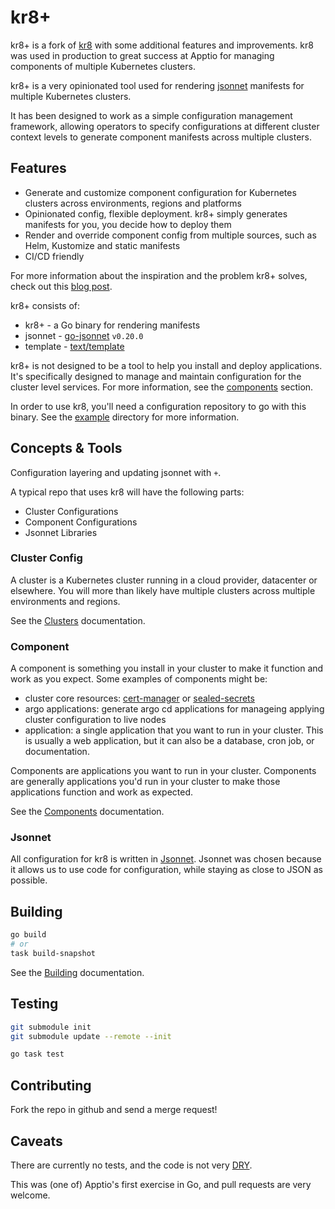 # kr8+

kr8+ is a fork of [kr8](https://github.com/apptio/kr8) with some additional features and improvements.
kr8 was used in production to great success at Apptio for managing components of multiple Kubernetes clusters.

kr8+ is a very opinionated tool used for rendering [jsonnet](http://jsonnet.org) manifests for multiple Kubernetes clusters.

It has been designed to work as a simple configuration management framework, allowing operators to specify configurations at different cluster context levels to generate component manifests across multiple clusters.

## Features

- Generate and customize component configuration for Kubernetes clusters across environments, regions and platforms
- Opinionated config, flexible deployment. kr8+ simply generates manifests for you, you decide how to deploy them
- Render and override component config from multiple sources, such as Helm, Kustomize and static manifests
- CI/CD friendly

For more information about the inspiration and the problem kr8+ solves, check out this [blog post](https://leebriggs.co.uk/blog/2018/05/08/kubernetes-config-mgmt.html).

kr8+ consists of:

- kr8+ - a Go binary for rendering manifests
- jsonnet - [go-jsonnet](https://pkg.go.dev/github.com/google/go-jsonnet) `v0.20.0`
- template - [text/template](https://pkg.go.dev/text/template#hdr-Text_and_spaces)

kr8+ is not designed to be a tool to help you install and deploy applications.
It's specifically designed to manage and maintain configuration for the cluster level services.
For more information, see the [components](docs/components) section.

In order to use kr8, you'll need a configuration repository to go with this binary. 
See the [example](./example/) directory for more information.

## Concepts & Tools

Configuration layering and updating jsonnet with `+`.

A typical repo that uses kr8 will have the following parts:

* Cluster Configurations
* Component Configurations
* Jsonnet Libraries

### Cluster Config

A cluster is a Kubernetes cluster running in a cloud provider, datacenter or elsewhere.
You will more than likely have multiple clusters across multiple environments and regions.

See the [Clusters](docs/concepts/clusters.md) documentation.

### Component

A component is something you install in your cluster to make it function and work as you expect.
Some examples of components might be:

- cluster core resources: [cert-manager](https://github.com/jetstack/cert-manager) or [sealed-secrets](https://github.com/bitnami-labs/sealed-secrets)
- argo applications: generate argo cd applications for manageing applying cluster configuration to live nodes
- application: a single application that you want to run in your cluster. This is usually a web application, but it can also be a database, cron job, or documentation.

Components are applications you want to run in your cluster.
Components are generally applications you'd run in your cluster to make those applications function and work as expected.

See the [Components](docs/concepts/components.md) documentation.

### Jsonnet

All configuration for kr8 is written in [Jsonnet](https://jsonnet.org/). 
Jsonnet was chosen because it allows us to use code for configuration, while staying as close to JSON as possible.

## Building

```sh
go build
# or
task build-snapshot
```

See the [Building](docs/building.md) documentation.

## Testing

```sh
git submodule init
git submodule update --remote --init
```

```sh
go task test
```

## Contributing

Fork the repo in github and send a merge request!

## Caveats

There are currently no tests, and the code is not very [DRY](https://en.wikipedia.org/wiki/Don%27t_repeat_yourself).

This was (one of) Apptio's first exercise in Go, and pull requests are very welcome.
